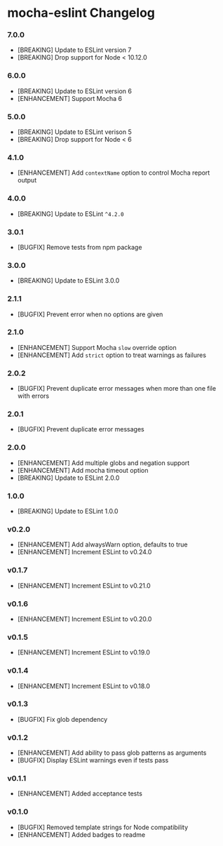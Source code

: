 # mocha-eslint Changelog

### 7.0.0
* [BREAKING] Update to ESLint version 7
* [BREAKING] Drop support for Node < 10.12.0

### 6.0.0
* [BREAKING] Update to ESLint version 6
* [ENHANCEMENT] Support Mocha 6

### 5.0.0
* [BREAKING] Update to ESLint verison 5
* [BREAKING] Drop support for Node < 6

### 4.1.0
* [ENHANCEMENT] Add `contextName` option to control Mocha report output

### 4.0.0
* [BREAKING] Update to ESLint `^4.2.0`

### 3.0.1
* [BUGFIX] Remove tests from npm package

### 3.0.0
* [BREAKING] Update to ESLint 3.0.0

### 2.1.1
* [BUGFIX] Prevent error when no options are given

### 2.1.0
* [ENHANCEMENT] Support Mocha `slow` override option
* [ENHANCEMENT] Add `strict` option to treat warnings as failures

### 2.0.2
* [BUGFIX] Prevent duplicate error messages when more than one file with errors

### 2.0.1
* [BUGFIX] Prevent duplicate error messages

### 2.0.0
* [ENHANCEMENT] Add multiple globs and negation support
* [ENHANCEMENT] Add mocha timeout option
* [BREAKING] Update to ESLint 2.0.0

### 1.0.0
* [BREAKING] Update to ESLint 1.0.0

### v0.2.0
* [ENHANCEMENT] Add alwaysWarn option, defaults to true
* [ENHANCEMENT] Increment ESLint to v0.24.0

### v0.1.7
* [ENHANCEMENT] Increment ESLint to v0.21.0

### v0.1.6
* [ENHANCEMENT] Increment ESLint to v0.20.0

### v0.1.5
* [ENHANCEMENT] Increment ESLint to v0.19.0

### v0.1.4
* [ENHANCEMENT] Increment ESLint to v0.18.0

### v0.1.3
* [BUGFIX] Fix glob dependency

### v0.1.2
* [ENHANCEMENT] Add ability to pass glob patterns as arguments
* [BUGFIX] Display ESLint warnings even if tests pass

### v0.1.1
* [ENHANCEMENT] Added acceptance tests

### v0.1.0
* [BUGFIX] Removed template strings for Node compatibility
* [ENHANCEMENT] Added badges to readme
